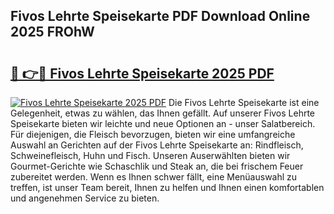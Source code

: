 ## Fivos Lehrte Speisekarte PDF Download Online 2025 FROhW

# <h2><a href="http://gcdt69y.nevu.top/?p=Fivos+Lehrte+Speisekarte">🔗 👉🔴 Fivos Lehrte Speisekarte 2025 PDF</a></h2>

[![Fivos Lehrte Speisekarte 2025 PDF](https://i.imgur.com/dBaPXMq.png)](http://gcdt69y.nevu.top/?p=Fivos+Lehrte+Speisekarte)
Die Fivos Lehrte Speisekarte ist eine Gelegenheit, etwas zu wählen, das Ihnen gefällt. Auf unserer Fivos Lehrte Speisekarte bieten wir leichte und neue Optionen an - unser Salatbereich. Für diejenigen, die Fleisch bevorzugen, bieten wir eine umfangreiche Auswahl an Gerichten auf der Fivos Lehrte Speisekarte an: Rindfleisch, Schweinefleisch, Huhn und Fisch. Unseren Auserwählten bieten wir Gourmet-Gerichte wie Schaschlik und Steak an, die bei frischem Feuer zubereitet werden. Wenn es Ihnen schwer fällt, eine Menüauswahl zu treffen, ist unser Team bereit, Ihnen zu helfen und Ihnen einen komfortablen und angenehmen Service zu bieten.
